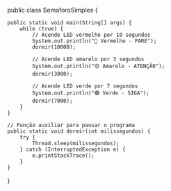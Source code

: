 public class SemaforoSimples {

    public static void main(String[] args) {
        while (true) {
            // Acende LED vermelho por 10 segundos
            System.out.println("🔴 Vermelho - PARE");
            dormir(10000);

            // Acende LED amarelo por 3 segundos
            System.out.println("🟡 Amarelo - ATENÇÃO");
            dormir(3000);

            // Acende LED verde por 7 segundos
            System.out.println("🟢 Verde - SIGA");
            dormir(7000);
        }
    }

    // Função auxiliar para pausar o programa
    public static void dormir(int milissegundos) {
        try {
            Thread.sleep(milissegundos);
        } catch (InterruptedException e) {
            e.printStackTrace();
        }
    }
}
